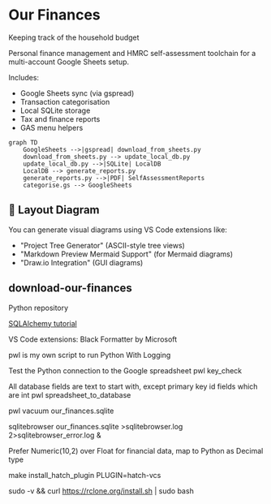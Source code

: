 # Our Finances

Keeping track of the household budget

Personal finance management and HMRC self-assessment toolchain for a multi-account Google Sheets setup.

Includes:

- Google Sheets sync (via gspread)
- Transaction categorisation
- Local SQLite storage
- Tax and finance reports
- GAS menu helpers

```mermaid
graph TD
    GoogleSheets -->|gspread| download_from_sheets.py
    download_from_sheets.py --> update_local_db.py
    update_local_db.py -->|SQLite| LocalDB
    LocalDB --> generate_reports.py
    generate_reports.py -->|PDF| SelfAssessmentReports
    categorise.gs --> GoogleSheets

```

## 🧩 Layout Diagram

You can generate visual diagrams using VS Code extensions like:

- "Project Tree Generator" (ASCII-style tree views)
- "Markdown Preview Mermaid Support" (for Mermaid diagrams)
- "Draw.io Integration" (GUI diagrams)

## download-our-finances

Python repository

[SQLAlchemy tutorial](https://docs.sqlalchemy.org/en/20/tutorial/metadata.html)

VS Code extensions:
Black Formatter by Microsoft

pwl is my own script to run Python With Logging

Test the Python connection to the Google spreadsheet
pwl key_check

All database fields are text to start with, except primary key id fields which are int
pwl spreadsheet_to_database

pwl vacuum our_finances.sqlite

sqlitebrowser our_finances.sqlite >sqlitebrowser.log 2>sqlitebrowser_error.log &

Prefer Numeric(10,2) over Float for financial data, map to Python as Decimal type

make install_hatch_plugin PLUGIN=hatch-vcs

sudo -v && curl https://rclone.org/install.sh | sudo bash
